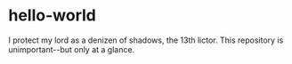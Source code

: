# hello-world

I protect my lord as a denizen of shadows, the 13th lictor. 
This repository is unimportant--but only at a glance. 
